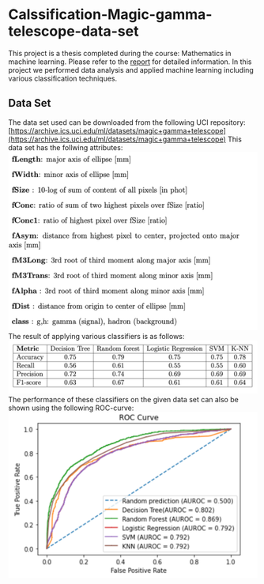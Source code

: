 # Calssification-Magic-gamma-telescope-data-set
This project is a thesis completed during the course: Mathematics in machine learning. Please refer to the [report](/signal_vs_noise_classification.pdf) for detailed information. In this project we performed data analysis and applied machine learning including various classification techniques.   
## Data Set
The data set used can be downloaded from the following UCI repository:   
[https://archive.ics.uci.edu/ml/datasets/magic+gamma+telescope](https://archive.ics.uci.edu/ml/datasets/magic+gamma+telescope)
This data set has the follwing attributes:   
![](images/attributes.png)   
The result of applying various classifiers is as follows:
![](images/results.png)   
The performance of these classifiers on the given data set can also be shown using the following ROC-curve:
![](images/roc_curve.png)
